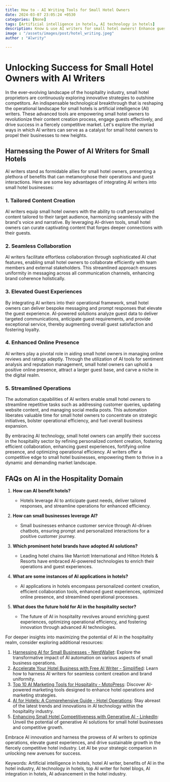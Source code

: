 ```yaml
---
title: How to - AI Writing Tools for Small Hotel Owners
date: 2024-03-07 23:05:24 +0530
categories: [None]
tags: [Artificial intelligence in hotels, AI technology in hotels]
description: Know & use AI writers for small hotel owners! Enhance guest experiences, streamline operations, and boost online presence in the competitive hospitality industry. Explore the benefits now!
image : "/assets/images/post/hotel_writing.jpeg"
author : "Alwrity"

---
```


# Unlocking Success for Small Hotel Owners with AI Writers

In the ever-evolving landscape of the hospitality industry, small hotel proprietors are continuously exploring innovative strategies to outshine competitors. An indispensable technological breakthrough that is reshaping the operational landscape for small hotels is artificial intelligence (AI) writers. These advanced tools are empowering small hotel owners to revolutionize their content creation process, engage guests effectively, and drive success in a fiercely competitive market. Let's explore the myriad ways in which AI writers can serve as a catalyst for small hotel owners to propel their businesses to new heights.

## Harnessing the Power of AI Writers for Small Hotels

AI writers stand as formidable allies for small hotel owners, presenting a plethora of benefits that can metamorphose their operations and guest interactions. Here are some key advantages of integrating AI writers into small hotel businesses:

### 1. Tailored Content Creation
AI writers equip small hotel owners with the ability to craft personalized content tailored to their target audience, harmonizing seamlessly with the brand's voice and narrative. By leveraging AI-driven tools, small hotel owners can curate captivating content that forges deeper connections with their guests.

### 2. Seamless Collaboration
AI writers facilitate effortless collaboration through sophisticated AI chat features, enabling small hotel owners to collaborate efficiently with team members and external stakeholders. This streamlined approach ensures uniformity in messaging across all communication channels, enhancing brand coherence holistically.

### 3. Elevated Guest Experiences
By integrating AI writers into their operational framework, small hotel owners can deliver bespoke messaging and prompt responses that elevate the guest experience. AI-powered solutions analyze guest data to deliver targeted communications, anticipate guest requirements, and provide exceptional service, thereby augmenting overall guest satisfaction and fostering loyalty.

### 4. Enhanced Online Presence
AI writers play a pivotal role in aiding small hotel owners in managing online reviews and ratings adeptly. Through the utilization of AI tools for sentiment analysis and reputation management, small hotel owners can uphold a positive online presence, attract a larger guest base, and carve a niche in the digital realm.

### 5. Streamlined Operations
The automation capabilities of AI writers enable small hotel owners to streamline repetitive tasks such as addressing customer queries, updating website content, and managing social media posts. This automation liberates valuable time for small hotel owners to concentrate on strategic initiatives, bolster operational efficiency, and fuel overall business expansion.

By embracing AI technology, small hotel owners can amplify their success in the hospitality sector by refining personalized content creation, fostering efficient collaboration, enhancing guest experiences, fortifying online presence, and optimizing operational efficiency. AI writers offer a competitive edge to small hotel businesses, empowering them to thrive in a dynamic and demanding market landscape.

## FAQs on AI in the Hospitality Domain

1. **How can AI benefit hotels?**
   - Hotels leverage AI to anticipate guest needs, deliver tailored responses, and streamline operations for enhanced efficiency.

2. **How can small businesses leverage AI?**
   - Small businesses enhance customer service through AI-driven chatbots, ensuring prompt and personalized interactions for a positive customer journey.

3. **Which prominent hotel brands have adopted AI solutions?**
   - Leading hotel chains like Marriott International and Hilton Hotels & Resorts have embraced AI-powered technologies to enrich their operations and guest experiences.

4. **What are some instances of AI applications in hotels?**
   - AI applications in hotels encompass personalized content creation, efficient collaboration tools, enhanced guest experiences, optimized online presence, and streamlined operational processes.

5. **What does the future hold for AI in the hospitality sector?**
   - The future of AI in hospitality revolves around enriching guest experiences, optimizing operational efficiency, and fostering innovation through advanced AI technologies.

For deeper insights into maximizing the potential of AI in the hospitality realm, consider exploring additional resources:

1. [Harnessing AI for Small Businesses - NerdWallet](https://www.nerdwallet.com/article/small-business/ai-for-small-business): Explore the transformative impact of AI automation on various aspects of small business operations.
2. [Accelerate Your Hotel Business with Free AI Writer - Simplified](https://simplified.com/ai-writer/hotel): Learn how to harness AI writers for seamless content creation and brand uniformity.
3. [Top 10 AI Marketing Tools for Hospitality - MotoPress](https://motopress.com/blog/ai-marketing-tools-for-hospitality/): Discover AI-powered marketing tools designed to enhance hotel operations and marketing strategies.
4. [AI for Hotels: A Comprehensive Guide - Hotel Operations](https://hoteloperations.com/ai-hotels-hospitality/): Stay abreast of the latest trends and innovations in AI technology within the hospitality industry.
5. [Enhancing Small Hotel Competitiveness with Generative AI - LinkedIn](https://www.linkedin.com/pulse/leveling-playing-field-generative-ai-small-businesses-carpenter-qzwge): Unveil the potential of generative AI solutions for small hotel businesses and competitive growth.

Embrace AI innovation and harness the prowess of AI writers to optimize operations, elevate guest experiences, and drive sustainable growth in the fiercely competitive hotel industry. Let AI be your strategic companion in unlocking new avenues for success. 

Keywords: Artificial intelligence in hotels, hotel AI writer, benefits of AI in the hotel industry, AI technology in hotels, top AI writer for hotel blogs, AI integration in hotels, AI advancement in the hotel industry.
